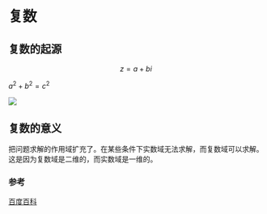 ---
---

# 复数

## 复数的起源

$$
z=a+bi
$$

$a^2 + b^2 = c^2$

<img src="http://latex.codecogs.com/svg.latex?z=a+bi" />

## 复数的意义

把问题求解的作用域扩充了。在某些条件下实数域无法求解，而复数域可以求解。
这是因为复数域是二维的，而实数域是一维的。

### 参考

[百度百科](https://baike.baidu.com/item/%E5%A4%8D%E6%95%B0/254365)